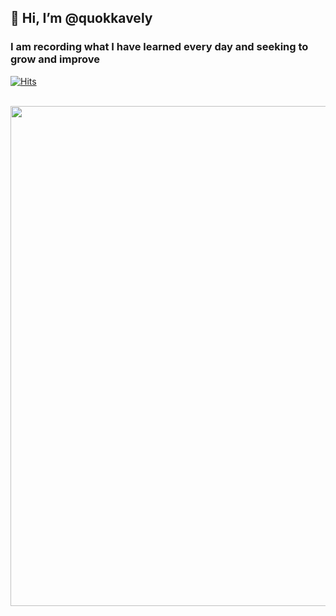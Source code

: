 ## 👋 Hi, I’m @quokkavely
###  I am recording what I have learned every day and seeking to grow and improve


[![Hits](https://hits.seeyoufarm.com/api/count/incr/badge.svg?url=https%3A%2F%2Fgithub.com%2Fquokkavely%2Fhit-counter&count_bg=%23F1BFD3&title_bg=%23E59595&icon=&icon_color=%23E7E7E7&title=hits&edge_flat=false)](https://hits.seeyoufarm.com)


<br/>


<img src ="https://github.com/user-attachments/assets/89c471fa-94e9-4035-bd77-a20f99cdacca" width=800/>
